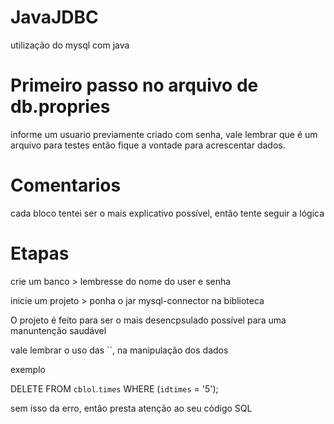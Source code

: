 # JavaJDBC
 utilização do mysql com java

# Primeiro passo no arquivo de db.propries
 informe um usuario previamente criado com senha, vale lembrar que é um arquivo para testes então fique a vontade para acrescentar dados.

# Comentarios
 cada bloco tentei ser o mais explicativo possível, então tente seguir a lógica

# Etapas
crie um banco
    > lembresse do nome do user e senha

inicie um projeto
    > ponha o jar mysql-connector na biblioteca 

O projeto é feito para ser o mais desencpsulado possível para uma manuntenção saudável 

vale lembrar o uso das ``, na manipulação dos dados

exemplo

DELETE FROM `cblol`.`times` WHERE (`idtimes` = '5');

sem isso da erro, então presta atenção ao seu código SQL
